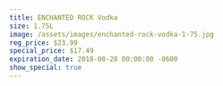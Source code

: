 ```yaml
---
title: ENCHANTED ROCK Vodka
size: 1.75L
image: /assets/images/enchanted-rock-vodka-1-75.jpg
reg_price: $23.99
special_price: $17.49
expiration_date: 2018-08-28 00:00:00 -0600
show_special: true
---
```


